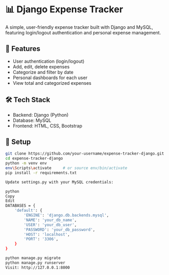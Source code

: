 # 📊 Django Expense Tracker

A simple, user-friendly expense tracker built with Django and MySQL, featuring login/logout authentication and personal expense management.

## 🔐 Features
- User authentication (login/logout)
- Add, edit, delete expenses
- Categorize and filter by date
- Personal dashboards for each user
- View total and categorized expenses

## 🛠 Tech Stack
- Backend: Django (Python)
- Database: MySQL
- Frontend: HTML, CSS, Bootstrap

## 🚀 Setup
```bash
git clone https://github.com/your-username/expense-tracker-django.git
cd expense-tracker-django
python -m venv env
env\Scripts\activate     # or source env/bin/activate
pip install -r requirements.txt

Update settings.py with your MySQL credentials:

python
Copy
Edit
DATABASES = {
    'default': {
        'ENGINE': 'django.db.backends.mysql',
        'NAME': 'your_db_name',
        'USER': 'your_db_user',
        'PASSWORD': 'your_db_password',
        'HOST': 'localhost',
        'PORT': '3306',
    }
}

python manage.py migrate
python manage.py runserver
Visit: http://127.0.0.1:8000
